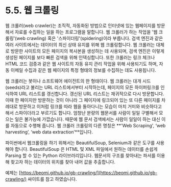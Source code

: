 # 5.5.    웹 크롤링

웹 크롤러\(web crawler\)는 조직적, 자동화된 방법으로 인터넷에 있는 웹페이지를 방문해서 자료를 수집하는 일을 하는 프로그램을 말합니다. 웹 크롤러가 하는 작업을 '웹 크롤링'\(web crawling\) 혹은 '스파이더링'\(spidering\)이라 부릅니다. 검색 엔진과 같은 여러 사이트에서는 데이터의 최신 상태 유지를 위해 웹 크롤링합니다. 웹 크롤러는 대체로 방문한 사이트의 모든 페이지의 복사본을 생성하는 데 사용되며, 검색 엔진은 이렇게 생성된 페이지를 보다 빠른 검색을 위해 인덱싱합니다. 또한 크롤러는 링크 체크나 HTML 코드 검증과 같은 웹 사이트의 자동 유지 관리 작업을 위해 사용되기도 하며, 자동 이메일 수집과 같은 웹 페이지의 특정 형태의 정보를 수집하는 데도 사용됩니다.

웹 크롤러는 봇이나 소프트웨어 에이전트의 한 형태이다. 웹 크롤러는 대개 시드\(seeds\)라고 불리는 URL 리스트에서부터 시작하는데, 페이지의 모든 하이퍼링크를 인식하여 URL 리스트를 갱신합니다. 갱신된 URL 리스트는 재귀적으로 다시 방문합니다. 이때 한 페이지만 방문하는 것이 아니라 그 페이지에 링크되어 있는 또 다른 페이지를 차례대로 방문하고 이처럼 링크를 따라 웹을 돌아다니는 모습이 마치 거미와 비슷하다고 해서 스파이더라고 부르기도 합니다. 엄청난 분량의 웹문서를 사람이 일일 구별해서 모으는 일은 불가능에 가깝습니다. 때문에 웹 문서 검색에서는 사람이 일일이 하는 대신 이를 자동으로 수행해 줍니다. 웹 크롤러 크롤링의 다른 명칭은 **'Web Scraping', ‘web harvesting’, ‘web data extraction’**입니다. 

파이썬에서 웹크롤링을 하기 위해서는 BeautifulSoup, Selenium과 같은 도구를 사용해야 합니다. BeautifulSoup 은 HTML 및 XML 파일에서 원하는 데이터를 손쉽게 Parsing 할 수 있는 Python 라이브러리입니다. 웹문서의 구조를 찾아내는 파서를 이용해 찾고자 하는 데이터의 위치를 찾아 내어 값을 추출합니다.

예제는 [https://beomi.github.io/gb-crawling/](https://beomi.github.io/gb-crawling/) 싸이트를 참고 하였습니다.

